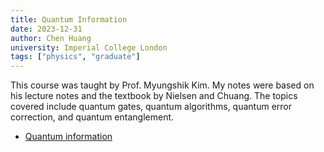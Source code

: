 ```yaml
---
title: Quantum Information
date: 2023-12-31
author: Chen Huang
university: Imperial College London
tags: ["physics", "graduate"]
---
```


This course was taught by Prof. Myungshik Kim. My notes were based on his lecture notes and the textbook by Nielsen and Chuang. The topics covered include quantum gates, quantum algorithms, quantum error correction, and quantum entanglement.

- [Quantum information](quantum-information/pdf/quantum-information.pdf)
